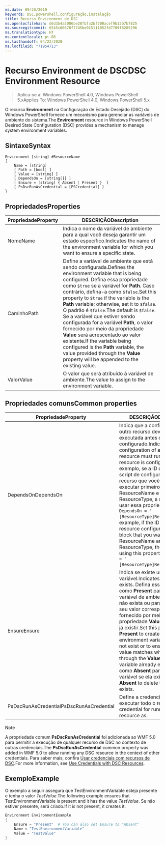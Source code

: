 ```yaml
---
ms.date: 09/20/2019
keywords: DSC,powershell,configuração,instalação
title: Recurso Environment de DSC
ms.openlocfilehash: d6d3b4a2086be28fbfa2bf200acef9b13b7b7825
ms.sourcegitcommit: 6545c60578f7745be015111052fd7769f8289296
ms.translationtype: HT
ms.contentlocale: pt-BR
ms.lasthandoff: 04/22/2020
ms.locfileid: "71954713"
---
```

# <a name="dsc-environment-resource"></a><span data-ttu-id="65ad4-103">Recurso Environment de DSC</span><span class="sxs-lookup"><span data-stu-id="65ad4-103">DSC Environment Resource</span></span>

> <span data-ttu-id="65ad4-104">Aplica-se a: Windows PowerShell 4.0, Windows PowerShell 5.x</span><span class="sxs-lookup"><span data-stu-id="65ad4-104">Applies To: Windows PowerShell 4.0, Windows PowerShell 5.x</span></span>

<span data-ttu-id="65ad4-105">O recurso **Environment** na Configuração de Estado Desejado (DSC) do Windows PowerShell fornece um mecanismo para gerenciar as variáveis de ambiente do sistema.</span><span class="sxs-lookup"><span data-stu-id="65ad4-105">The **Environment** resource in Windows PowerShell Desired State Configuration (DSC) provides a mechanism to manage system environment variables.</span></span>

## <a name="syntax"></a><span data-ttu-id="65ad4-106">Sintaxe</span><span class="sxs-lookup"><span data-stu-id="65ad4-106">Syntax</span></span>

```Syntax
Environment [string] #ResourceName
{
    Name = [string]
    [ Path = [bool] ]
    [ Value = [string] ]
    [ DependsOn = [string[]] ]
    [ Ensure = [string] { Absent | Present }  ]
    [ PsDscRunAsCredential = [PSCredential] ]
}
```

## <a name="properties"></a><span data-ttu-id="65ad4-107">Propriedades</span><span class="sxs-lookup"><span data-stu-id="65ad4-107">Properties</span></span>

|<span data-ttu-id="65ad4-108">Propriedade</span><span class="sxs-lookup"><span data-stu-id="65ad4-108">Property</span></span> |<span data-ttu-id="65ad4-109">DESCRIÇÃO</span><span class="sxs-lookup"><span data-stu-id="65ad4-109">Description</span></span> |
|---|---|
|<span data-ttu-id="65ad4-110">Nome</span><span class="sxs-lookup"><span data-stu-id="65ad4-110">Name</span></span> |<span data-ttu-id="65ad4-111">Indica o nome da variável de ambiente para a qual você deseja garantir um estado específico.</span><span class="sxs-lookup"><span data-stu-id="65ad4-111">Indicates the name of the environment variable for which you want to ensure a specific state.</span></span> |
|<span data-ttu-id="65ad4-112">Caminho</span><span class="sxs-lookup"><span data-stu-id="65ad4-112">Path</span></span> |<span data-ttu-id="65ad4-113">Define a variável de ambiente que está sendo configurada.</span><span class="sxs-lookup"><span data-stu-id="65ad4-113">Defines the environment variable that is being configured.</span></span> <span data-ttu-id="65ad4-114">Defina essa propriedade como `$true` se a variável for **Path**. Caso contrário, defina-a como `$false`.</span><span class="sxs-lookup"><span data-stu-id="65ad4-114">Set this property to `$true` if the variable is the **Path** variable; otherwise, set it to `$false`.</span></span> <span data-ttu-id="65ad4-115">O padrão é `$false`.</span><span class="sxs-lookup"><span data-stu-id="65ad4-115">The default is `$false`.</span></span> <span data-ttu-id="65ad4-116">Se a variável que estiver sendo configurada for a variável **Path**, o valor fornecido por meio da propriedade **Value** será acrescentado ao valor existente.</span><span class="sxs-lookup"><span data-stu-id="65ad4-116">If the variable being configured is the **Path** variable, the value provided through the **Value** property will be appended to the existing value.</span></span> |
|<span data-ttu-id="65ad4-117">Valor</span><span class="sxs-lookup"><span data-stu-id="65ad4-117">Value</span></span> |<span data-ttu-id="65ad4-118">O valor que será atribuído à variável de ambiente.</span><span class="sxs-lookup"><span data-stu-id="65ad4-118">The value to assign to the environment variable.</span></span> |

## <a name="common-properties"></a><span data-ttu-id="65ad4-119">Propriedades comuns</span><span class="sxs-lookup"><span data-stu-id="65ad4-119">Common properties</span></span>

|<span data-ttu-id="65ad4-120">Propriedade</span><span class="sxs-lookup"><span data-stu-id="65ad4-120">Property</span></span> |<span data-ttu-id="65ad4-121">DESCRIÇÃO</span><span class="sxs-lookup"><span data-stu-id="65ad4-121">Description</span></span> |
|---|---|
|<span data-ttu-id="65ad4-122">DependsOn</span><span class="sxs-lookup"><span data-stu-id="65ad4-122">DependsOn</span></span> |<span data-ttu-id="65ad4-123">Indica que a configuração de outro recurso deve ser executada antes de ele ser configurado.</span><span class="sxs-lookup"><span data-stu-id="65ad4-123">Indicates that the configuration of another resource must run before this resource is configured.</span></span> <span data-ttu-id="65ad4-124">Por exemplo, se a ID do bloco de script de configuração do recurso que você deseja executar primeiro for ResourceName e seu tipo for ResourceType, a sintaxe para usar essa propriedade será `DependsOn = "[ResourceType]ResourceName"`.</span><span class="sxs-lookup"><span data-stu-id="65ad4-124">For example, if the ID of the resource configuration script block that you want to run first is ResourceName and its type is ResourceType, the syntax for using this property is `DependsOn = "[ResourceType]ResourceName"`.</span></span> |
|<span data-ttu-id="65ad4-125">Ensure</span><span class="sxs-lookup"><span data-stu-id="65ad4-125">Ensure</span></span> |<span data-ttu-id="65ad4-126">Indica se existe uma variável.</span><span class="sxs-lookup"><span data-stu-id="65ad4-126">Indicates if a variable exists.</span></span> <span data-ttu-id="65ad4-127">Defina essa propriedade como **Present** para criar a variável de ambiente caso ela não exista ou para garantir que seu valor corresponda ao que é fornecido por meio da propriedade **Value** se a variável já existir.</span><span class="sxs-lookup"><span data-stu-id="65ad4-127">Set this property to **Present** to create the environment variable if it does not exist or to ensure that its value matches what is provided through the **Value** property if the variable already exists.</span></span> <span data-ttu-id="65ad4-128">Defina-a como **Absent** para excluir a variável se ela existir.</span><span class="sxs-lookup"><span data-stu-id="65ad4-128">Set it to **Absent** to delete the variable if it exists.</span></span> |
|<span data-ttu-id="65ad4-129">PsDscRunAsCredential</span><span class="sxs-lookup"><span data-stu-id="65ad4-129">PsDscRunAsCredential</span></span> |<span data-ttu-id="65ad4-130">Define a credencial para executar todo o recurso.</span><span class="sxs-lookup"><span data-stu-id="65ad4-130">Sets the credential for running the entire resource as.</span></span> |

> [!NOTE]
> <span data-ttu-id="65ad4-131">A propriedade comum **PsDscRunAsCredential** foi adicionada ao WMF 5.0 para permitir a execução de qualquer recurso de DSC no contexto de outras credenciais.</span><span class="sxs-lookup"><span data-stu-id="65ad4-131">The **PsDscRunAsCredential** common property was added in WMF 5.0 to allow running any DSC resource in the context of other credentials.</span></span> <span data-ttu-id="65ad4-132">Para saber mais, confira [Usar credenciais com recursos de DSC](../../../configurations/runasuser.md).</span><span class="sxs-lookup"><span data-stu-id="65ad4-132">For more information, see [Use Credentials with DSC Resources](../../../configurations/runasuser.md).</span></span>

## <a name="example"></a><span data-ttu-id="65ad4-133">Exemplo</span><span class="sxs-lookup"><span data-stu-id="65ad4-133">Example</span></span>

<span data-ttu-id="65ad4-134">O exemplo a seguir assegura que TestEnvironmentVariable esteja presente e tenha o valor _TestValue_.</span><span class="sxs-lookup"><span data-stu-id="65ad4-134">The following example ensures that TestEnvironmentVariable is present and it has the value _TestValue_.</span></span> <span data-ttu-id="65ad4-135">Se não estiver presente, será criado.</span><span class="sxs-lookup"><span data-stu-id="65ad4-135">If it is not present, it creates it.</span></span>

```powershell
Environment EnvironmentExample
{
    Ensure = "Present"  # You can also set Ensure to "Absent"
    Name = "TestEnvironmentVariable"
    Value = "TestValue"
}
```